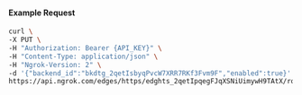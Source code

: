 <!-- Code generated for API Clients. DO NOT EDIT. -->

#### Example Request

```bash
curl \
-X PUT \
-H "Authorization: Bearer {API_KEY}" \
-H "Content-Type: application/json" \
-H "Ngrok-Version: 2" \
-d '{"backend_id":"bkdtg_2qetIsbyqPvcW7XRR7RKf3Fvm9F","enabled":true}' \
https://api.ngrok.com/edges/https/edghts_2qetIpqegFJqXSNiUimywH9TAtX/routes/edghtsrt_2qetIoZxwcOfd5gCLXUKAl3hmqa/backend
```
